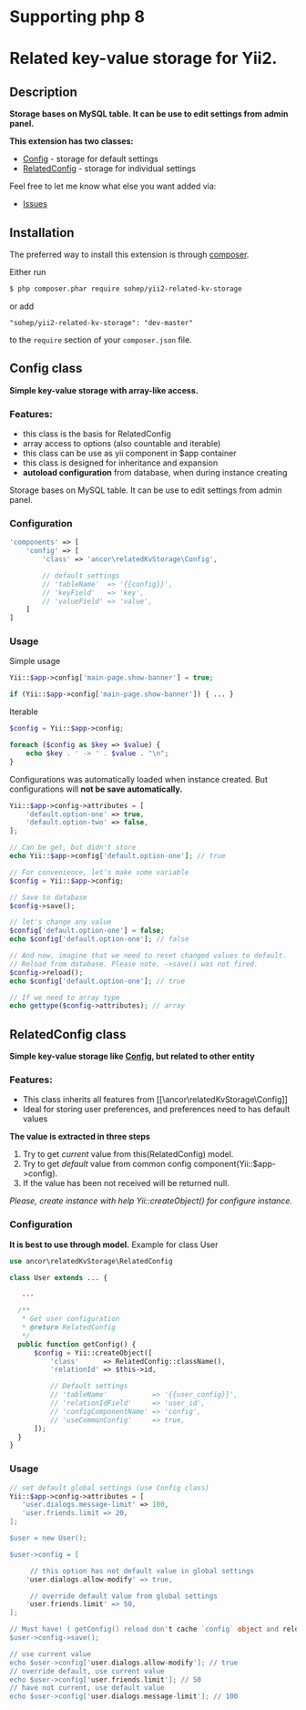 # Supporting php 8

# Related key-value storage for Yii2.

## Description

**Storage bases on MySQL table. It can be use to edit settings from admin panel.**

**This extension has two classes:**

+ [Config](#config-class) - storage for default settings
+ [RelatedConfig](#relatedconfig-class) - storage for individual settings

Feel free to let me know what else you want added via:

- [Issues](https://github.com/ancor-dev/yii2-related-kv-storage/issues)

## Installation

The preferred way to install this extension is through [composer](http://getcomposer.org/download/).

Either run

```bash
$ php composer.phar require sohep/yii2-related-kv-storage
```

or add

```
"sohep/yii2-related-kv-storage": "dev-master"
```

to the `require` section of your `composer.json` file.

## Config class

**Simple key-value storage with array-like access.**

### Features:

+ this class is the basis for RelatedConfig
+ array access to options (also countable and iterable)
+ this class can be use as yii component in $app container
+ this class is designed for inheritance and expansion
+ **autoload configuration** from database, when during instance creating

Storage bases on MySQL table. It can be use to edit settings from admin panel.

### Configuration

```php
'components' => [
    'config' => [
        'class' => 'ancor\relatedKvStorage\Config',

        // default settings
        // 'tableName'  => '{{config}}',
        // 'keyField'   => 'key',
        // 'valueField' => 'value',
    ]
]
```

### Usage

Simple usage
```php
Yii::$app->config['main-page.show-banner'] = true;

if (Yii::$app->config['main-page.show-banner']) { ... }
```

Iterable
```php
$config = Yii::$app->config;

foreach ($config as $key => $value) {
    echo $key . ' -> ' . $value . "\n";
}
```

Configurations  was automatically loaded when instance created.
But configurations will **not be save automatically.**
```php
Yii::$app->config->attributes = [
    'default.option-one' => true,
    'default.option-two' => false,
];

// Can be get, but didn't store
echo Yii::$app->config['default.option-one']; // true

// For convenience, let's make some variable
$config = Yii::$app->config;

// Save to database
$config->save();

// let's change any value
$config['default.option-one'] = false;
echo $config['default.option-one']; // false

// And now, imagine that we need to reset changed values to default.
// Reload from database. Please note, ->save() was not fired.
$config->reload();
echo $config['default.option-one']; // true

// If we need to array type
echo gettype($config->attributes); // array
```

## RelatedConfig class

**Simple key-value storage like [Config](#config-class), but related to other entity**

### Features:

+ This class inherits all features from [[\ancor\relatedKvStorage\Config]]
+ Ideal for storing user preferences, and preferences need to has default values

**The value is extracted in three steps**

1. Try to get *current* value from this(RelatedConfig) model.
2. Try to get *default* value from common config component(Yii::$app->config).
3. If the value has been not received will be returned null.

*Please, create instance with help Yii::createObject() for configure instance.*

### Configuration

**It is best to use through model.** Example for class User

```php
use ancor\relatedKvStorage\RelatedConfig

class User extends ... {

   ...

  /**
   * Get user configuration
   * @return RelatedConfig
   */
  public function getConfig() {
      $config = Yii::createObject([
          'class'      => RelatedConfig::className(),
          'relationId' => $this->id,

          // Default settings
          // 'tableName'           => '{{user_config}}',
          // 'relationIdField'     => 'user_id',
          // 'configComponentName' => 'config',
          // 'useCommonConfig'     => true,
      ]);
  }
}
```

### Usage

```php
// set default global settings (use Config class)
Yii::$app->config->attributes = [
   'user.dialogs.message-limit' => 100,
   'user.friends.limit => 20,
];

$user = new User();

$user->config = [

     // this option has not default value in global settings
    'user.dialogs.allow-modify' => true,

     // override default value from global settings
    'user.friends.limit' => 50,
];

// Must have! ( getConfig() reload don't cache `config` object and reload every time. So we didn't do it )
$user->config->save();

// use current value
echo $user->config['user.dialogs.allow-modify']; // true
// override default, use current value
echo $user->config['user.friends.limit']; // 50
// have not current, use default value
echo $user->config['user.dialogs.message-limit']; // 100
```
